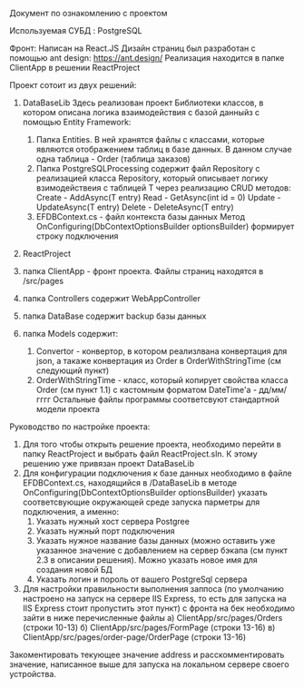 Документ по ознакомлению с проектом

Используемая СУБД : PostgreSQL

Фронт:
Написан на React.JS
Дизайн страниц был разработан с помощью ant design: https://ant.design/
Реализация находится в папке ClientApp в решении ReactProject

Проект сотоит из двух решений:

1. DataBaseLib
   Здесь реализован проект Библиотеки классов, в котором описана логика взаимодействия с базой данныйз с помощью Entity Framework:
   1. Папка Entities.
      В ней хранятся файлы с классами, которые являются отображением таблиц в базе данных.
      В данном случае одна таблица - Order (таблица заказов)
   2.  Папка PostgreSQLProcessing содержит файл Repository c реализацией класса Repository<T>, который описывает логику взимодействеия с таблицей T через реализацию CRUD методов:
  Create - AddAsync(T entry)
  Read - GetAsync(int id = 0)
  Update - UpdateAsync(T entry)
  Delete - DeleteAsync(T entry)
   3. EFDBContext.cs - файл контекста базы данных
      Метод OnConfiguring(DbContextOptionsBuilder optionsBuilder) формирует строку подключения
  
  
2. ReactProject
  1. папка ClientApp - фронт проекта. Файлы страниц находятся в /src/pages
  2. папка Controllers содержит WebAppController
  3. папка DataBase содержит backup базы данных
  4. папка Models содержит:
      1. Convertor - конвертор, в котором реализлвана конвертация для json, а такаже конвертация из Order в OrderWithStringTime (см следующий пункт)
      2. OrderWithStringTime - класс, который копирует свойства класса Order (см пункт 1.1) с кастомным форматом DateTime'a - дд/мм/гггг
  Остальные файлы программы соответсвуют стандартной модели проекта
  
  
 
 Руководство по настройке проекта:
  1. Для того чтобы открыть решение проекта, необходимо перейти в папку ReactProject и выбрать файл ReactProject.sln. К этому решению уже привязан проект DataBaseLib
  2. Для конфигурации подключения к базе данных необходимо в файле EFDBContext.cs, находящийся в /DataBaseLib в методе OnConfiguring(DbContextOptionsBuilder optionsBuilder) указать соответсвующие окружающей среде запуска парметры для подключения, а именно:
      1. Указать нужный хост сервера Postgree
      2. Указать нужный порт подключения
      3. Указать нужное название базы данных (можно оставить уже указанное значение с добавлением на сервер бэкапа (см пункт 2.3 в описании решения). Можно указать новое имя для создания новой БД
      4. Указать логин и пороль от вашего PostgreSql сервера
  3. Для настройки правильности выполнения заппоса (по умолчанию настроено на запуск на сервере IIS Express, то есть для запуска на IIS Express стоит пропустить этот пункт) с фронта на бек необходимо зайти в ниже перечисленные файлы
      а) ClientApp/src/pages/Orders (строки 10-13)
      б) ClientApp/src/pages/FormPage (строки 13-16)
      в) ClientApp/src/pages/order-page/OrderPage (строки 13-16)
  
  Закоментировать текующее значение address и расскомментировать значение, написанное выше для запуска на локальном сервере своего устройства.
  
